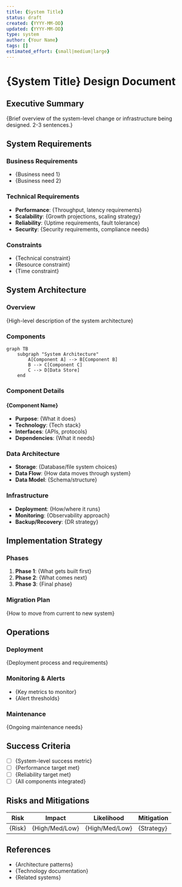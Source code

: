 ```yaml
---
title: {System Title}
status: draft
created: {YYYY-MM-DD}
updated: {YYYY-MM-DD}
type: system
author: {Your Name}
tags: []
estimated_effort: {small|medium|large}
---
```


# {System Title} Design Document

## Executive Summary

{Brief overview of the system-level change or infrastructure being designed. 2-3 sentences.}

## System Requirements

### Business Requirements
- {Business need 1}
- {Business need 2}

### Technical Requirements
- **Performance**: {Throughput, latency requirements}
- **Scalability**: {Growth projections, scaling strategy}
- **Reliability**: {Uptime requirements, fault tolerance}
- **Security**: {Security requirements, compliance needs}

### Constraints
- {Technical constraint}
- {Resource constraint}
- {Time constraint}

## System Architecture

### Overview
{High-level description of the system architecture}

### Components
```mermaid
graph TB
    subgraph "System Architecture"
        A[Component A] --> B[Component B]
        B --> C[Component C]
        C --> D[Data Store]
    end
```

<!-- For complex or multiple diagrams, create a diagrams/ folder in your design directory -->
<!-- Example: [Detailed Architecture](diagrams/detailed-architecture.mmd) -->
<!-- Remember: diagrams/ folder must be inside this design's folder, not at designs root -->

### Component Details

#### {Component Name}
- **Purpose**: {What it does}
- **Technology**: {Tech stack}
- **Interfaces**: {APIs, protocols}
- **Dependencies**: {What it needs}

### Data Architecture
- **Storage**: {Database/file system choices}
- **Data Flow**: {How data moves through system}
- **Data Model**: {Schema/structure}

### Infrastructure
- **Deployment**: {How/where it runs}
- **Monitoring**: {Observability approach}
- **Backup/Recovery**: {DR strategy}

## Implementation Strategy

### Phases
1. **Phase 1**: {What gets built first}
2. **Phase 2**: {What comes next}
3. **Phase 3**: {Final phase}

### Migration Plan
{How to move from current to new system}

## Operations

### Deployment
{Deployment process and requirements}

### Monitoring & Alerts
- {Key metrics to monitor}
- {Alert thresholds}

### Maintenance
{Ongoing maintenance needs}

## Success Criteria
- [ ] {System-level success metric}
- [ ] {Performance target met}
- [ ] {Reliability target met}
- [ ] {All components integrated}

## Risks and Mitigations

| Risk | Impact | Likelihood | Mitigation |
|------|--------|------------|------------|
| {Risk} | {High/Med/Low} | {High/Med/Low} | {Strategy} |

## References
- {Architecture patterns}
- {Technology documentation}
- {Related systems}